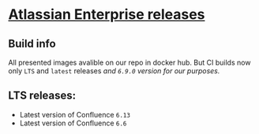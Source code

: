 # [Atlassian Enterprise releases](https://confluence.atlassian.com/enterprise/atlassian-enterprise-releases-948227420.html)
## Build info

All presented images avalible on our repo in docker hub. But CI builds now only `LTS` and `latest` releases *and `6.9.0` version for our purposes.*

## LTS releases:
* Latest version of Confluence `6.13`
* Latest version of Confluence `6.6`
